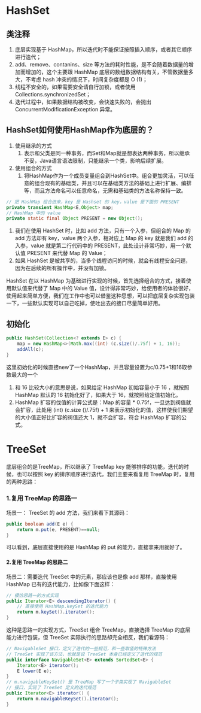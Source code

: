 # HashSet

## 类注释

1. 底层实现基于 HashMap，所以迭代时不能保证按照插入顺序，或者其它顺序进行迭代；
2. add、remove、contanins、size 等方法的耗时性能，是不会随着数据量的增加而增加的，这个主要跟 HashMap 底层的数组数据结构有关，不管数据量多大，不考虑 hash 冲突的情况下，时间复杂度都是 O (1)；
3. 线程不安全的，如果需要安全请自行加锁，或者使用 Collections.synchronizedSet；
4. 迭代过程中，如果数据结构被改变，会快速失败的，会抛出 ConcurrentModificationException 异常。

## HashSet如何使用HashMap作为底层的？

1. 使用继承的方式
   1. 表示和父类是同一种事务，而Set和Map就是想表达两种事务，所以继承不妥，Java语言语法限制，只能继承一个类，影响后续扩展。
2. 使用组合的方式
   1. 将HashMap作为一个成员变量组合到HashSet中。组合更加灵活，可以任意的组合现有的基础类，并且可以在基础类方法的基础上进行扩展、编排等，而且方法命名可以任意命名，无需和基础类的方法名称保持一致。

```java
// 把 HashMap 组合进来，key 是 Hashset 的 key，value 是下面的 PRESENT
private transient HashMap<E,Object> map;
// HashMap 中的 value
private static final Object PRESENT = new Object();
```

1. 我们在使用 HashSet 时，比如 add 方法，只有一个入参，但组合的 Map 的 add 方法却有 key，value 两个入参，相对应上 Map 的 key 就是我们 add 的入参，value 就是第二行代码中的 PRESENT，此处设计非常巧妙，用一个默认值 PRESENT 来代替 Map 的 Value；
2. 如果 HashSet 是被共享的，当多个线程访问的时候，就会有线程安全问题，因为在后续的所有操作中，并没有加锁。

HashSet 在以 HashMap 为基础进行实现的时候，首先选择组合的方式，接着使用默认值来代替了 Map 中的 Value 值，设计得非常巧妙，给使用者的体验很好，使用起来简单方便，我们在工作中也可以借鉴这种思想，可以把底层复杂实现包装一下，一些默认实现可以自己吃掉，使吐出去的接口尽量简单好用。

## 初始化

```java
public HashSet(Collection<? extends E> c) {
    map = new HashMap<>(Math.max((int) (c.size()/.75f) + 1, 16));
    addAll(c);
}
```

这里初始化的时候直接new了一个HashMap，并且容量设置为c/0.75+1和16取参数最大的一个

1. 和 16 比较大小的意思是说，如果给定 HashMap 初始容量小于 16 ，就按照 HashMap 默认的 16 初始化好了，如果大于 16，就按照给定值初始化。
2. HashMap 扩容的伐值的计算公式是：Map 的容量 * 0.75f，一旦达到阀值就会扩容，此处用 (int) (c.size ()/.75f) + 1 来表示初始化的值，这样使我们期望的大小值正好比扩容的阀值还大 1，就不会扩容，符合 HashMap 扩容的公式。

# TreeSet

底层组合的是TreeMap，所以继承了 TreeMap key 能够排序的功能，迭代的时候，也可以按照 key 的排序顺序进行迭代，我们主要来看复用 TreeMap 时，复用的两种思路：

### 1.复用 TreeMap 的思路一

场景一： TreeSet 的 add 方法，我们来看下其源码：

```java
public boolean add(E e) {
    return m.put(e, PRESENT)==null;
}
```

可以看到，底层直接使用的是 HashMap 的 put 的能力，直接拿来用就好了。

#### 2.复用 TreeMap 的思路二

场景二：需要迭代 TreeSet 中的元素，那应该也是像 add 那样，直接使用 HashMap 已有的迭代能力，比如像下面这样：

```java
// 模仿思路一的方式实现
public Iterator<E> descendingIterator() {
    // 直接使用 HashMap.keySet 的迭代能力
    return m.keySet().iterator();
}
```

这种是思路一的实现方式，TreeSet 组合 TreeMap，直接选择 TreeMap 的底层能力进行包装，但 TreeSet 实际执行的思路却完全相反，我们看源码：

```java
// NavigableSet 接口，定义了迭代的一些规范，和一些取值的特殊方法
// TreeSet 实现了该方法，也就是说 TreeSet 本身已经定义了迭代的规范
public interface NavigableSet<E> extends SortedSet<E> {
    Iterator<E> iterator();
    E lower(E e);
}  
// m.navigableKeySet() 是 TreeMap 写了一个子类实现了 NavigableSet
// 接口，实现了 TreeSet 定义的迭代规范
public Iterator<E> iterator() {
    return m.navigableKeySet().iterator();
}
```